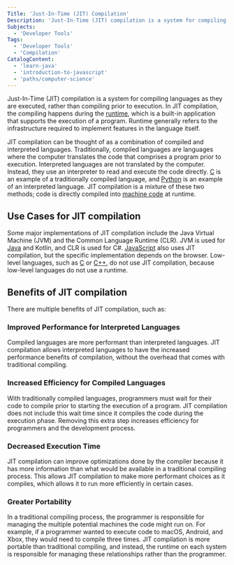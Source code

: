 ```yaml
---
Title: 'Just-In-Time (JIT) Compilation'
Description: 'Just-In-Time (JIT) compilation is a system for compiling languages as they are executed, rather than compiling prior to execution.'
Subjects:
  - 'Developer Tools'
Tags:
  - 'Developer Tools'
  - 'Compilation'
CatalogContent:
  - 'learn-java'
  - 'introduction-to-javascript'
  - 'paths/computer-science'
---
```


Just-In-Time (JIT) compilation is a system for compiling languages as they are executed, rather than compiling prior to execution. In JIT compilation, the compiling happens during the [runtime](https://www.codecademy.com/resources/docs/general/runtime), which is a built-in application that supports the execution of a program. Runtime generally refers to the infrastructure required to implement features in the language itself.

JIT compilation can be thought of as a combination of compiled and interpreted languages. Traditionally, compiled languages are languages where the computer translates the code that comprises a program prior to execution. Interpreted languages are not translated by the computer. Instead, they use an interpreter to read and execute the code directly. [C](https://www.codecademy.com/resources/docs/c) is an example of a traditionally compiled language, and [Python](https://www.codecademy.com/resources/docs/python) is an example of an interpreted language. JIT compilation is a mixture of these two methods; code is directly compiled into [machine code](https://www.codecademy.com/resources/docs/general/machine-code) at runtime.

## Use Cases for JIT compilation

Some major implementations of JIT compilation include the Java Virtual Machine (JVM) and the Common Language Runtime (CLR). JVM is used for [Java](https://www.codecademy.com/resources/docs/java) and Kotlin, and CLR is used for C#. [JavaScript](https://www.codecademy.com/resources/docs/javascript) also uses JIT compilation, but the specific implementation depends on the browser. Low-level languages, such as [C](https://www.codecademy.com/resources/docs/c) or [C++](https://www.codecademy.com/resources/docs/cpp), do not use JIT compilation, because low-level languages do not use a runtime.

## Benefits of JIT compilation

There are multiple benefits of JIT compilation, such as:

### Improved Performance for Interpreted Languages

Compiled languages are more performant than interpreted languages. JIT compilation allows interpreted languages to have the increased performance benefits of compilation, without the overhead that comes with traditional compiling.

### Increased Efficiency for Compiled Languages

With traditionally compiled languages, programmers must wait for their code to compile prior to starting the execution of a program. JIT compilation does not include this wait time since it compiles the code during the execution phase. Removing this extra step increases efficiency for programmers and the development process.

### Decreased Execution Time

JIT compilation can improve optimizations done by the compiler because it has more information than what would be available in a traditional compiling process. This allows JIT compilation to make more performant choices as it compiles, which allows it to run more efficiently in certain cases.

### Greater Portability

In a traditional compiling process, the programmer is responsible for managing the multiple potential machines the code might run on. For example, if a programmer wanted to execute code to macOS, Android, and Xbox, they would need to compile three times. JIT compilation is more portable than traditional compiling, and instead, the runtime on each system is responsible for managing these relationships rather than the programmer.
